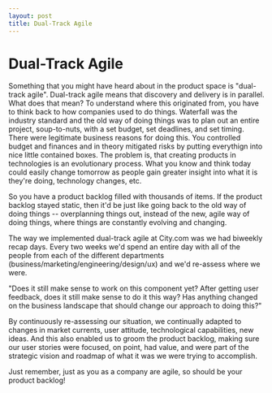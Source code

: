 ```yaml
---
layout: post
title: Dual-Track Agile
---
```


Dual-Track Agile
================

Something that you might have heard about in the product space is "dual-track agile".
Dual-track agile means that discovery and delivery is in parallel. What does that mean? To understand where this originated from, you have to think back to how companies used to do things. Waterfall was the industry standard and the old way of doing things was to plan out an entire project, soup-to-nuts, with a set budget, set deadlines, and set timing. There were legitimate business reasons for doing this. You controlled budget and finances and in theory mitigated risks by putting everythign into nice little contained boxes. The problem is, that creating products in technologies is an evolutionary process. What you know and think today could easily change tomorrow as people gain greater insight into what it is they're doing, technology changes, etc.

So you have a product backlog filled with thousands of items. If the product backlog stayed static, then it'd be just like going back to the old way of doing things -- overplanning things out, instead of the new, agile way of doing things, where things are constantly evolving and changing.

The way we implemented dual-track agile at City.com was we had biweekly recap days. Every two weeks we'd spend an entire day with all of the people from each of the different departments (business/marketing/engineering/design/ux) and we'd re-assess where we were.

"Does it still make sense to work on this component yet? After getting user feedback, does it still make sense to do it this way? Has anything changed on the business landscape that should change our approach to doing this?"

By continuously re-assessing our situation, we continually adapted to changes in market currents, user attitude, technological capabilities, new ideas. And this also enabled us to groom the product backlog, making sure our user stories were focused, on point, had value, and were part of the strategic vision and roadmap of what it was we were trying to accomplish.

Just remember, just as you as a company are agile, so should be your product backlog!